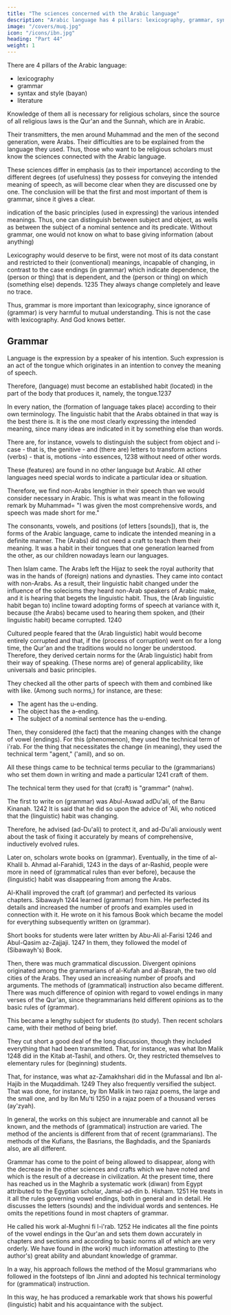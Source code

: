 ```yaml
---
title: "The sciences concerned with the Arabic language"
description: "Arabic language has 4 pillars: lexicography, grammar, syntax and style (bayan), literature"
image: "/covers/muq.jpg"
icon: "/icons/ibn.jpg"
heading: "Part 44"
weight: 1
---
```




There are 4 pillars of the Arabic language:

- lexicography
- grammar
- syntax and style (bayan)
- literature

Knowledge of them all is necessary for religious scholars, since the source of all religious laws is the Qur'an and the Sunnah, which are in Arabic. 

Their transmitters, the men around Muhammad and the men of the second generation, were Arabs. Their difficulties are to be explained from the language they used. Thus, those who want to be religious scholars must know the sciences connected with the Arabic language.

These sciences differ in emphasis (as to their importance) according to the different degrees (of usefulness) they possess for conveying the intended meaning of speech, as will become clear when they are discussed one by one. The conclusion will be that the first and most important of them is grammar, since it gives a clear.

indication of the basic principles (used in expressing) the various intended meanings. Thus, one can distinguish between subject and object, as wells as between the subject of a nominal sentence and its predicate. Without grammar, one
would not know on what to base giving information (about anything)

Lexicography would deserve to be first, were not most of its data constant and restricted to their (conventional) meanings, incapable of changing, in contrast to the case endings (in grammar) which indicate dependence, the (person or thing)
that is dependent, and the (person or thing) on which (something else) depends. 1235
They always change completely and leave no trace. 

Thus, grammar is more important than lexicography, since ignorance of (grammar) is very harmful to
mutual understanding. This is not the case with lexicography.
And God knows better.


## Grammar

Language is the expression by a speaker of his intention. Such expression is an act of the tongue which originates in an intention to convey the meaning of speech. <!-- 1236 --> 

Therefore, (language) must become an established habit (located) in the part of the body that produces it, namely, the tongue.1237

In every nation, the (formation of language takes place) according to their own terminology. The linguistic habit that the Arabs obtained in that way is the best there is. It is the one most clearly expressing the intended meaning, since many
ideas are indicated in it by something else than words. 

There are, for instance, vowels to distinguish the subject from object and i-case - that is, the genitive - and
(there are) letters to transform actions (verbs) - that is, motions -into essences, 1238
without need of other words. 

These (features) are found in no other language but Arabic. All other languages need special words to indicate a particular idea or situation. 

Therefore, we find non-Arabs lengthier in their speech than we would consider necessary in Arabic. This is what was meant in the following remark by Muhammad= "I was given the most comprehensive words, and speech was made short for me."

The consonants, vowels, and positions (of letters [sounds]), that is, the forms of the Arabic language, came to indicate the intended meaning in a definite manner. The (Arabs) did not need a craft to teach them their meaning. It was a habit in their
tongues that one generation learned from the other, as our children nowadays learn
our languages.

Then Islam came. The Arabs left the Hijaz to seek the royal authority that was in the hands of (foreign) nations and dynasties. They came into contact with non-Arabs. As a result, their linguistic habit changed under the influence of the
solecisms they heard non-Arab speakers of Arabic make, and it is hearing that begets the linguistic habit. Thus, the (Arab linguistic habit began to) incline toward adopting forms of speech at variance with it, because (the Arabs) became used to
hearing them spoken, and (their linguistic habit) became corrupted. 1240

Cultured people feared that the (Arab linguistic) habit would become entirely corrupted and that, if the (process of corruption) went on for a long time, the Qur'an and the traditions would no longer be understood. Therefore, they derived certain norms for the (Arab linguistic) habit from their way of speaking. (These norms are) of general applicability, like universals and basic principles. 

They checked all the other parts of speech with them and combined like with like. (Among such norms,) for instance, are these:
- The agent has the u-ending.
- The object has the a-ending.
- The subject of a nominal sentence has the u-ending.

Then, they considered (the fact) that the meaning changes with the change of vowel (endings). For this (phenomenon), they used the technical term of i'rab. For the thing that necessitates the change (in meaning), they used the technical term
"agent," ('amil), and so on. 

All these things came to be technical terms peculiar to the (grammarians) who set them down in writing and made a particular 1241 craft of them. 

The technical term they used for that (craft) is "grammar" (nahw).

The first to write on (grammar) was Abul-Aswad adDu'ali, of the Banu Kinanah. 1242 It is said that he did so upon the advice of 'Ali, who noticed that the (linguistic) habit was changing. 

Therefore, he advised (ad-Du'ali) to protect it, and ad-Du'ali anxiously went about the task of fixing it accurately by means of comprehensive, inductively evolved rules.

Later on, scholars wrote books on (grammar). Eventually, in the time of al-
Khalil b. Ahmad al-Farahidi, 1243 in the days of ar-Rashid, people were more in
need of (grammatical rules than ever before), because the (linguistic) habit was
disappearing from among the Arabs.

Al-Khalil improved the craft (of grammar) and perfected its various chapters. Sibawayh 1244 learned (grammar) from him. He
perfected its details and increased the number of proofs and examples used in
connection with it. He wrote on it his famous Book which became the model for
everything subsequently written on (grammar). <!-- 1245 --> 

Short books for students were later written by Abu-Ali al-Farisi 1246 and Abul-Qasim az-Zajjaji. 1247 In them,
they followed the model of (Sibawayh's) Book.

Then, there was much grammatical discussion. Divergent opinions originated
among the grammarians of al-Kufah and al-Basrah, the two old cities of the Arabs.
They used an increasing number of proofs and arguments. The methods of
(grammatical) instruction also became different. There was much difference of
opinion with regard to vowel endings in many verses of the Qur'an, since thegrammarians held different opinions as to the basic rules of (grammar). 

This became a lengthy subject for students (to study). Then recent scholars came, with their
method of being brief. 

They cut short a good deal of the long discussion, though they included everything that had been transmitted. That, for instance, was what Ibn Malik 1248 did in the Kitab at-Tashil, and others. Or, they restricted themselves to
elementary rules for (beginning) students. 

That, for instance, was what az-Zamakhshari did in the Mufassal and Ibn al-Hajib in the Muqaddimah. 1249 They
also frequently versified the subject. That was done, for instance, by Ibn Malik in
two rajaz poems, the large and the small one, and by Ibn Mu'ti 1250 in a rajaz poem
of a thousand verses (ay'zyah).

In general, the works on this subject are innumerable and cannot all be
known, and the methods of (grammatical) instruction are varied. The method of the
ancients is different from that of recent (grammarians). The methods of the Kufians,
the Basrians, the Baghdadis, and the Spaniards also, are all different. 

Grammar has come to the point of being allowed to disappear, along with the
decrease in the other sciences and crafts which we have noted and which is the
result of a decrease in civilization. At the present time, there has reached us in the
Maghrib a systematic work (diwan) from Egypt attributed to the Egyptian scholar,
Jamal-ad-din b. Hisham. 1251 He treats in it all the rules governing vowel endings,
both in general and in detail. He discusses the letters (sounds) and the individual
words and sentences. He omits the repetitions found in most chapters of grammar.

He called his work al-Mughni fi l-i'rab. 1252 He indicates all the fine points of the
vowel endings in the Qur'an and sets them down accurately in chapters and sections
and according to basic norms all of which are very orderly. We have found in (the
work) much information attesting to (the author's) great ability and abundant
knowledge of grammar. 

In a way, his approach follows the method of the Mosul grammarians who followed in the footsteps of Ibn Jinni and adopted his technical terminology for (grammatical) instruction. 

In this way, he has produced a remarkable work that shows his powerful (linguistic) habit and his acquaintance with the
subject.
